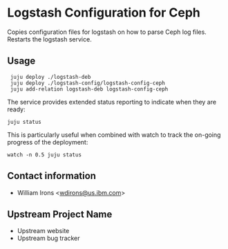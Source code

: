 # Logstash Configuration for Ceph

Copies configuration files for logstash on how to parse Ceph
log files. Restarts the logstash service.

## Usage
     juju deploy ./logstash-deb
     juju deploy ./logstash-config/logstash-config-ceph
     juju add-relation logstash-deb logstash-config-ceph

The service provides extended status reporting to indicate when they are ready:

    juju status

This is particularly useful when combined with watch to track the on-going
progress of the deployment:

    watch -n 0.5 juju status

## Contact information

- William Irons &lt;wdirons@us.ibm.com&gt;

## Upstream Project Name

- Upstream website
- Upstream bug tracker


